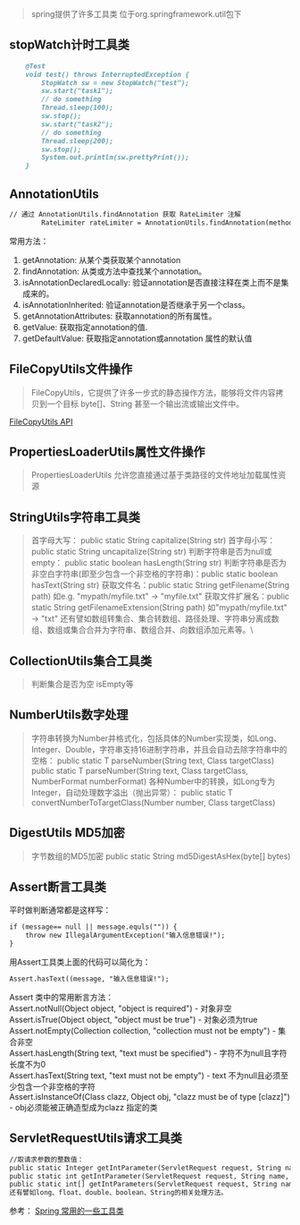 > spring提供了许多工具类 位于org.springframework.util包下

## stopWatch计时工具类

```markdown
    @Test
    void test() throws InterruptedException {
        StopWatch sw = new StopWatch("test");
        sw.start("task1");
        // do something
        Thread.sleep(100);
        sw.stop();
        sw.start("task2");
        // do something
        Thread.sleep(200);
        sw.stop();
        System.out.println(sw.prettyPrint());
    }
```

## AnnotationUtils

```markdown
// 通过 AnnotationUtils.findAnnotation 获取 RateLimiter 注解
        RateLimiter rateLimiter = AnnotationUtils.findAnnotation(method, RateLimiter.class);
```

常用方法：  
1. getAnnotation: 从某个类获取某个annotation
2. findAnnotation: 从类或方法中查找某个annotation。
3. isAnnotationDeclaredLocally: 验证annotation是否直接注释在类上而不是集成来的。
4. isAnnotationInherited: 验证annotation是否继承于另一个class。
5. getAnnotationAttributes: 获取annotation的所有属性。
6. getValue: 获取指定annotation的值. 
7. getDefaultValue: 获取指定annotation或annotation 属性的默认值

## FileCopyUtils文件操作

> FileCopyUtils，它提供了许多一步式的静态操作方法，能够将文件内容拷贝到一个目标 byte[]、String 甚至一个输出流或输出文件中。

[FileCopyUtils API](https://docs.spring.io/spring-framework/docs/current/javadoc-api/org/springframework/util/FileCopyUtils.html ':target=_blank')


## PropertiesLoaderUtils属性文件操作

> PropertiesLoaderUtils 允许您直接通过基于类路径的文件地址加载属性资源

## StringUtils字符串工具类

> 首字母大写： public static String capitalize(String str)
  首字母小写：public static String uncapitalize(String str)
  判断字符串是否为null或empty： public static boolean hasLength(String str)
  判断字符串是否为非空白字符串(即至少包含一个非空格的字符串)：public static boolean hasText(String str)
  获取文件名：public static String getFilename(String path) 如e.g. "mypath/myfile.txt" -> "myfile.txt"
  获取文件扩展名：public static String getFilenameExtension(String path) 如"mypath/myfile.txt" -> "txt"
  还有譬如数组转集合、集合转数组、路径处理、字符串分离成数组、数组或集合合并为字符串、数组合并、向数组添加元素等。\
  
## CollectionUtils集合工具类

> 判断集合是否为空 isEmpty等

## NumberUtils数字处理 

> 字符串转换为Number并格式化，包括具体的Number实现类，如Long、Integer、Double，字符串支持16进制字符串，并且会自动去除字符串中的空格：
  public static <T extends Number> T parseNumber(String text, Class<T> targetClass)
  public static <T extends Number> T parseNumber(String text, Class<T> targetClass, NumberFormat numberFormat)
  各种Number中的转换，如Long专为Integer，自动处理数字溢出（抛出异常）：
  public static <T extends Number> T convertNumberToTargetClass(Number number, Class<T> targetClass)  

## DigestUtils MD5加密

> 字节数组的MD5加密 public static String md5DigestAsHex(byte[] bytes)

## Assert断言工具类

平时做判断通常都是这样写：
```markdown
if (message== null || message.equls("")) {  
    throw new IllegalArgumentException("输入信息错误!");  
} 
```

用Assert工具类上面的代码可以简化为：  
```markdown
Assert.hasText((message, "输入信息错误!");
```

Assert 类中的常用断言方法：  
Assert.notNull(Object object, "object is required")    -    对象非空   
Assert.isTrue(Object object, "object must be true")   -    对象必须为true     
Assert.notEmpty(Collection collection, "collection must not be empty")    -    集合非空    
Assert.hasLength(String text, "text must be specified")   -    字符不为null且字符长度不为0     
Assert.hasText(String text, "text must not be empty")    -     text 不为null且必须至少包含一个非空格的字符    
Assert.isInstanceOf(Class clazz, Object obj, "clazz must be of type [clazz]")    -    obj必须能被正确造型成为clazz 指定的类  

## ServletRequestUtils请求工具类

```markdown
//取请求参数的整数值：
public static Integer getIntParameter(ServletRequest request, String name)
public static int getIntParameter(ServletRequest request, String name, int defaultVal) -->单个值
public static int[] getIntParameters(ServletRequest request, String name) -->数组
还有譬如long、float、double、boolean、String的相关处理方法。
```

参考： [Spring 常用的一些工具类](https://www.cnblogs.com/myitnews/p/14017649.html ':target=_blank')